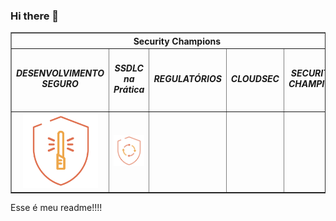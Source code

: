 ### Hi there 👋

<!--
**guilhermepaulozup/guilhermepaulozup** is a ✨ _special_ ✨ repository because its `README.md` (this file) appears on your GitHub profile.

Here are some ideas to get you started:

- 🔭 I’m currently working on ...
- 🌱 I’m currently learning ...
- 👯 I’m looking to collaborate on ...
- 🤔 I’m looking for help with ...
- 💬 Ask me about ...
- 📫 How to reach me: ...
- 😄 Pronouns: ...
- ⚡ Fun fact: ...
-->








<!-- NÃO ALTERE O BLOCO ABAIXO -->
<div id="fede6080f08b36ff8739cdb6cc83bb04">
    <table border="1px" width="300px" align="center">
        <thead align="center">
            <tr>
                <th colspan="5">Security Champions</th>
            </tr>
        </thead>
        <tbody align="center">
            <tr>
                <td width="150px"><h5>DESENVOLVIMENTO SEGURO</h5></td>
                <td width="150px"><h5>SSDLC na Prática</h5></td>
                <td width="150px"><h5>REGULATÓRIOS</h5></td>
                <td width="150px"><h5>CLOUDSEC</h5></td>
                <td width="150px"><h5>SECURITY CHAMPION</h5></td>
            </tr>
            <tr>
                <td><img src="badges/desenvolvimento_seguro.png" width="120px"></td>
                <td><img src="badges/ssdlc.png" width="120px"></td>
                <td></td>
                <td></td>
                <td></td>
            </tr>
        </tbody>
    </table>
</div>
<!-- NÃO ALTERE O BLOCO ACIMA -->

Esse é meu readme!!!!
